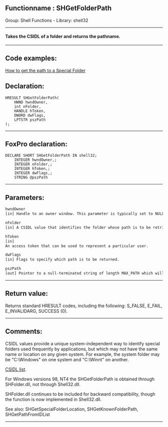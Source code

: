 <link rel="stylesheet" type="text/css" href="../../css/win32api.css">  
<link rel="stylesheet" href="https://cdnjs.cloudflare.com/ajax/libs/font-awesome/4.7.0/css/font-awesome.min.css">

## Functionname : SHGetFolderPath
Group: Shell Functions - Library: shell32    
***  


#### Takes the CSIDL of a folder and returns the pathname.
***  


## Code examples:
[How to get the path to a Special Folder](../../samples/sample_415.md)  

## Declaration:
```foxpro  
HRESULT SHGetFolderPath(
	HWND hwndOwner,
	int nFolder,
	HANDLE hToken,
	DWORD dwFlags,
	LPTSTR pszPath
);  
```  
***  


## FoxPro declaration:
```foxpro  
DECLARE SHORT SHGetFolderPath IN shell32;
	INTEGER hwndOwner,;
	INTEGER nFolder,;
	INTEGER hToken,;
	INTEGER dwFlags,;
	STRING @pszPath  
```  
***  


## Parameters:
```txt  
hwndOwner
[in] Handle to an owner window. This parameter is typically set to NULL.

nFolder
[in] A CSIDL value that identifies the folder whose path is to be retrieved.

hToken
[in]
An access token that can be used to represent a particular user.

dwFlags
[in] Flags to specify which path is to be returned.

pszPath
[out] Pointer to a null-terminated string of length MAX_PATH which will receive the path.  
```  
***  


## Return value:
Returns standard HRESULT codes, including the following: S_FALSE, E_FAIL, E_INVALIDARG, SUCCESS (0).  
***  


## Comments:
CSIDL values provide a unique system-independent way to identify special folders used frequently by applications, but which may not have the same name or location on any given system. For example, the system folder may be "C:\Windows" on one system and "C:\Winnt" on another.  
  
<a href="http://msdn.microsoft.com/en-us/library/bb762494(v=vs.85).aspx">CSIDL list</a>.  
  
For Windows versions 98, NT4 the SHGetFolderPath is obtained through SHFolder.dll, not through Shell32.dll.   
  
SHFolder.dll continues to be included for backward compatibility, though the function is now implemented in Shell32.dll.  
  
See also: SHGetSpecialFolderLocation, SHGetKnownFolderPath, SHGetPathFromIDList    
  
***  

